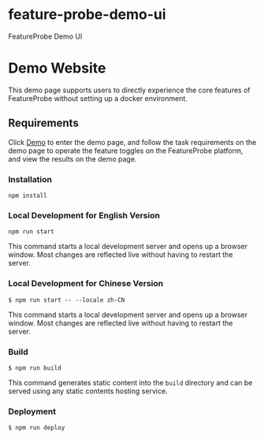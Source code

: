# feature-probe-demo-ui
FeatureProbe Demo UI
# Demo Website

This demo page supports users to directly experience the core features of FeatureProbe without setting up a docker environment.

## Requirements

Click [Demo](https://xxx.io/) to enter the demo page, and follow the task requirements on the demo page to operate the feature toggles on the FeatureProbe platform, and view the results on the demo page.

### Installation

```
npm install
```

### Local Development for English Version

```
npm run start
```

This command starts a local development server and opens up a browser window. Most changes are reflected live without having to restart the server.

### Local Development for Chinese Version

```
$ npm run start -- --locale zh-CN
```

This command starts a local development server and opens up a browser window. Most changes are reflected live without having to restart the server.

### Build

```
$ npm run build
```

This command generates static content into the `build` directory and can be served using any static contents hosting service.

### Deployment

```
$ npm run deploy
```
